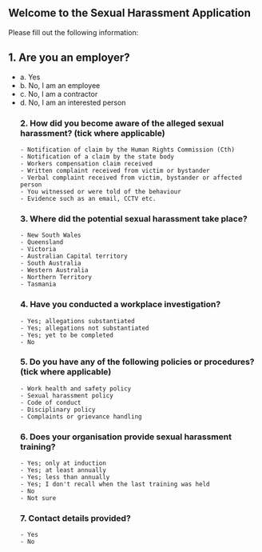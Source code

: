 ## Welcome to the Sexual Harassment Application

<!-- Use the [editor on GitHub](https://github.com/spirradical/Sexual-Harassment-App-Demo/edit/gh-pages/index.md) to maintain and preview the content for this website in Markdown files.

### Markdown

Markdown is a lightweight and easy-to-use syntax for styling your writing. It includes conventions for

```markdown
Syntax highlighted code block

# Header 1
## Header 2
### Header 3

- Bulleted
- List

1. Numbered
2. List

**Bold** and _Italic_ and `Code` text

[Link](url) and ![Image](src)
```

For more details see [GitHub Flavored Markdown](https://guides.github.com/features/mastering-markdown/).

### Jekyll Themes

Your Pages site will use the layout and styles from the Jekyll theme you have selected in your [repository settings](https://github.com/spirradical/Sexual-Harassment-App-Demo/settings/pages). The name of this theme is saved in the Jekyll `_config.yml` configuration file.

### Support or Contact

Having trouble with Pages? Check out our [documentation](https://docs.github.com/categories/github-pages-basics/) or [contact support](https://support.github.com/contact) and we’ll help you sort it out.

-->

Please fill out the following information:

<div class="quiz">

<h2 class="quiz-question">1. Are you an employer?</h2>
<ul data-quiz-question="1">
    <li class="quiz-answer" data-quiz-answer="a">a. Yes</li>
    <li class="quiz-answer" data-quiz-answer="b">b. No, I am an employee</li>
    <li class="quiz-answer" data-quiz-answer="c">c. No, I am a contractor</li>
    <li class="quiz-answer" data-quiz-answer="d">d. No, I am an interested person</li>
</u>
     
### 2. How did you become aware of the alleged sexual harassment? (tick where applicable)

    - Notification of claim by the Human Rights Commission (Cth)
    - Notification of a claim by the state body
    - Workers compensation claim received
    - Written complaint received from victim or bystander
    - Verbal complaint received from victim, bystander or affected person
    - You witnessed or were told of the behaviour
    - Evidence such as an email, CCTV etc.

### 3. Where did the potential sexual harassment take place?

    - New South Wales
    - Queensland
    - Victoria
    - Australian Capital territory
    - South Australia
    - Western Australia
    - Northern Territory
    - Tasmania

### 4. Have you conducted a workplace investigation?

    - Yes; allegations substantiated
    - Yes; allegations not substantiated
    - Yes; yet to be completed
    - No

### 5. Do you have any of the following policies or procedures? (tick where applicable)

    - Work health and safety policy
    - Sexual harassment policy
    - Code of conduct
    - Disciplinary policy
    - Complaints or grievance handling

### 6. Does your organisation provide sexual harassment training?

    - Yes; only at induction
    - Yes; at least annually
    - Yes; less than annually
    - Yes; I don't recall when the last training was held
    - No
    - Not sure

### 7. Contact details provided?

    - Yes
    - No
